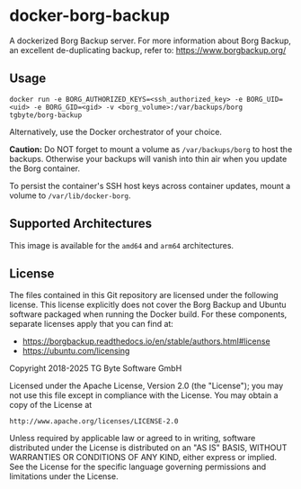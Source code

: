 # docker-borg-backup

A dockerized Borg Backup server. For more information about Borg Backup, an excellent de-duplicating backup, refer to: https://www.borgbackup.org/

## Usage

```
docker run -e BORG_AUTHORIZED_KEYS=<ssh_authorized_key> -e BORG_UID=<uid> -e BORG_GID=<gid> -v <borg_volume>:/var/backups/borg tgbyte/borg-backup
```

Alternatively, use the Docker orchestrator of your choice.

**Caution:** Do NOT forget to mount a volume as `/var/backups/borg` to host the backups. Otherwise your backups will vanish into thin air when you update the Borg container.

To persist the container's SSH host keys across container updates, mount a volume to `/var/lib/docker-borg`.

## Supported Architectures

This image is available for the `amd64` and `arm64` architectures.
## License

The files contained in this Git repository are licensed under the following license. This license explicitly does not cover the Borg Backup and Ubuntu software packaged when running the Docker build. For these components, separate licenses apply that you can find at:

* https://borgbackup.readthedocs.io/en/stable/authors.html#license
* https://ubuntu.com/licensing

Copyright 2018-2025 TG Byte Software GmbH

Licensed under the Apache License, Version 2.0 (the "License");
you may not use this file except in compliance with the License.
You may obtain a copy of the License at

    http://www.apache.org/licenses/LICENSE-2.0

Unless required by applicable law or agreed to in writing, software
distributed under the License is distributed on an "AS IS" BASIS,
WITHOUT WARRANTIES OR CONDITIONS OF ANY KIND, either express or implied.
See the License for the specific language governing permissions and
limitations under the License.
